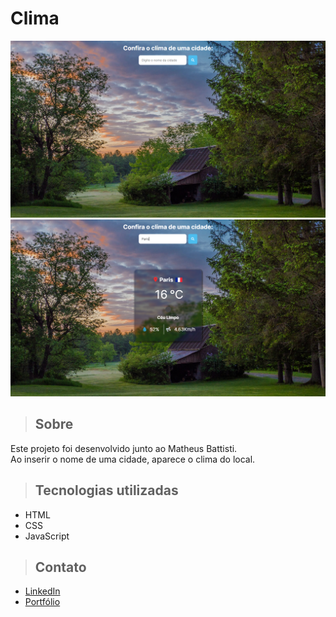 # Clima

![preview](./.github/clima1.PNG)   
![preview](./.github/clima2.PNG)

> ## Sobre

Este projeto foi desenvolvido junto ao Matheus Battisti.   
Ao inserir o nome de uma cidade, aparece o clima do local.
 
> ## Tecnologias utilizadas

- HTML
- CSS
- JavaScript

> ## Contato

- [LinkedIn](https://www.linkedin.com/in/lucas-rodrigues-perfil/)
- [Portfólio](https://portfolio-lucasrodrigues.netlify.app/)